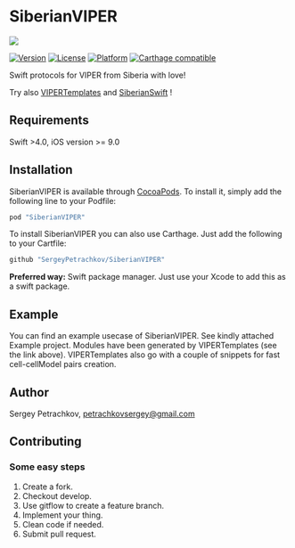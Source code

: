 # SiberianVIPER

![](https://i.imgur.com/6FBClKx.png)

[![Version](https://img.shields.io/cocoapods/v/SiberianVIPER.svg?style=flat)](http://cocoapods.org/pods/SiberianVIPER)
[![License](https://img.shields.io/cocoapods/l/SiberianVIPER.svg?style=flat)](http://cocoapods.org/pods/SiberianVIPER)
[![Platform](https://img.shields.io/cocoapods/p/SiberianVIPER.svg?style=flat)](http://cocoapods.org/pods/SiberianVIPER)
[![Carthage compatible](https://img.shields.io/badge/Carthage-compatible-4BC51D.svg?style=flat)](https://github.com/SergeyPetrachkov/SiberianVIPER)

Swift protocols for VIPER from Siberia with love!

Try also [VIPERTemplates](https://github.com/SergeyPetrachkov/VIPERTemplates) and [SiberianSwift](https://github.com/SergeyPetrachkov/SiberianSwift) !

## Requirements

Swift >4.0, iOS version >= 9.0

## Installation

SiberianVIPER is available through [CocoaPods](http://cocoapods.org). To install
it, simply add the following line to your Podfile:

```ruby
pod "SiberianVIPER"
```

To install SiberianVIPER you can also use Carthage. Just add the following to your Cartfile:

```ruby
github "SergeyPetrachkov/SiberianVIPER"
```

**Preferred way:** Swift package manager. Just use your Xcode to add this as a swift package.

## Example

You can find an example usecase of SiberianVIPER. See kindly attached Example project. Modules have been generated by VIPERTemplates (see the link above). VIPERTemplates also go with a couple of snippets for fast cell-cellModel pairs creation.

## Author

Sergey Petrachkov, petrachkovsergey@gmail.com

## Contributing
### Some easy steps
1. Create a fork.
2. Checkout develop.
3. Use gitflow to create a feature branch.
4. Implement your thing.
5. Clean code if needed.
6. Submit pull request.
